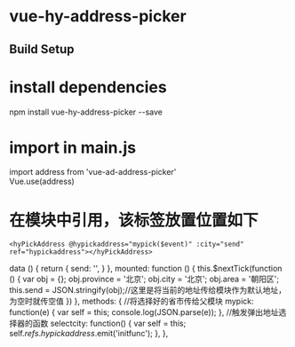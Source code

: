 # vue-hy-address-picker

## Build Setup

# install dependencies
npm install vue-hy-address-picker --save

# import in main.js
import address from 'vue-ad-address-picker'   
Vue.use(address) 

# 在模块中引用，该标签放置位置如下

    <hyPickAddress @hypickaddress="mypick($event)" :city="send" ref="hypickaddress"></hyPickAddress>
  </div>
</template>


 data () {
      return {
          send: '',
      }
    },
mounted: function () {
    this.$nextTick(function () {
        var obj = {};
        obj.province = '北京';
        obj.city = '北京';
        obj.area = '朝阳区';
        this.send = JSON.stringify(obj);//这里是将当前的地址传给模块作为默认地址，为空时就传空值
    })
},
methods: {
    //将选择好的省市传给父模块
    mypick: function(e) {
        var self = this;
        console.log(JSON.parse(e));
    },
    //触发弹出地址选择器的函数
    selectcity: function() {
        var self = this;
        self.$refs.hypickaddress.$emit('initfunc');
    },
}, 
